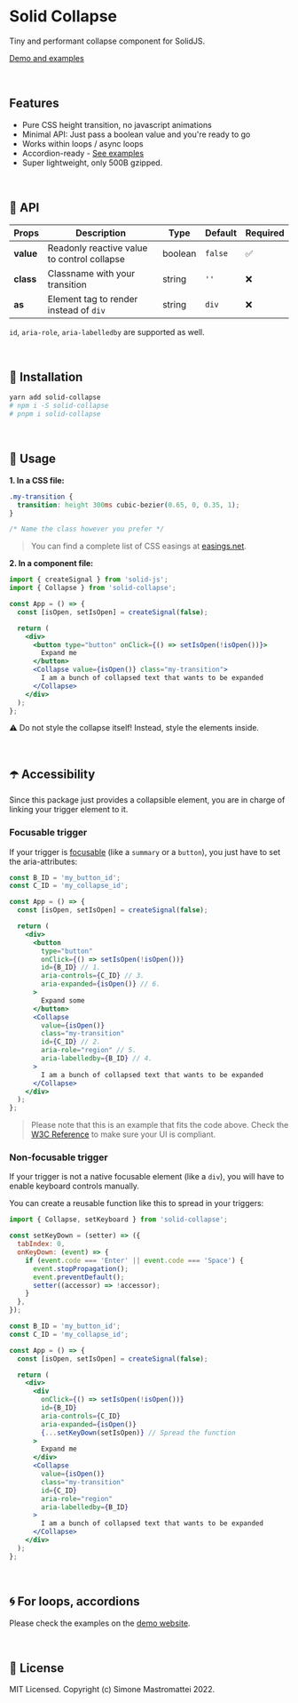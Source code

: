 # Solid Collapse

Tiny and performant collapse component for SolidJS.

[Demo and examples](https://solid-collapse.onrender.com)

<br />

## Features

- Pure CSS height transition, no javascript animations
- Minimal API: Just pass a boolean value and you're ready to go
- Works within loops / async loops
- Accordion-ready - [See examples](https://solid-collapse.onrender.com)
- Super lightweight, only 500B gzipped.

<br />

## :jigsaw: API

| Props     | Description                                 | Type    | Default | Required           |
| --------- | ------------------------------------------- | ------- | ------- | ------------------ |
| **value** | Readonly reactive value to control collapse | boolean | `false` | :white_check_mark: |
| **class** | Classname with your transition              | string  | `''`    | :x:                |
| **as**    | Element tag to render instead of `div`      | string  | `div`   | :x:                |

`id`, `aria-role`, `aria-labelledby` are supported as well.

<br/>

## :hammer: Installation

```bash
yarn add solid-collapse
# npm i -S solid-collapse
# pnpm i solid-collapse
```

<br/>

## :lollipop: Usage

**1. In a CSS file:**

```css
.my-transition {
  transition: height 300ms cubic-bezier(0.65, 0, 0.35, 1);
}

/* Name the class however you prefer */
```

> You can find a complete list of CSS easings at [easings.net](https://easings.net/).

**2. In a component file:**

```jsx
import { createSignal } from 'solid-js';
import { Collapse } from 'solid-collapse';

const App = () => {
  const [isOpen, setIsOpen] = createSignal(false);

  return (
    <div>
      <button type="button" onClick={() => setIsOpen(!isOpen())}>
        Expand me
      </button>
      <Collapse value={isOpen()} class="my-transition">
        I am a bunch of collapsed text that wants to be expanded
      </Collapse>
    </div>
  );
};
```

:warning: Do not style the collapse itself! Instead, style the elements inside.

<br />

## :open_umbrella: Accessibility

Since this package just provides a collapsible element, you are in charge of linking your trigger element to it.

### Focusable trigger

If your trigger is [focusable](https://html.spec.whatwg.org/multipage/interaction.html#focusable)
(like a `summary` or a `button`), you just have to set the aria-attributes:

```jsx
const B_ID = 'my_button_id';
const C_ID = 'my_collapse_id';

const App = () => {
  const [isOpen, setIsOpen] = createSignal(false);

  return (
    <div>
      <button
        type="button"
        onClick={() => setIsOpen(!isOpen())}
        id={B_ID} // 1.
        aria-controls={C_ID} // 3.
        aria-expanded={isOpen()} // 6.
      >
        Expand some
      </button>
      <Collapse
        value={isOpen()}
        class="my-transition"
        id={C_ID} // 2.
        aria-role="region" // 5.
        aria-labelledby={B_ID} // 4.
      >
        I am a bunch of collapsed text that wants to be expanded
      </Collapse>
    </div>
  );
};
```

> Please note that this is an example that fits the code above. Check the [W3C Reference](https://www.w3.org/WAI/GL/wiki/Using_the_WAI-ARIA_aria-expanded_state_to_mark_expandable_and_collapsible_regions) to make sure your UI is compliant.

### Non-focusable trigger

If your trigger is not a native focusable element (like a `div`), you will have to enable keyboard controls manually.

You can create a reusable function like this to spread in your triggers:

```jsx
import { Collapse, setKeyboard } from 'solid-collapse';

const setKeyDown = (setter) => ({
  tabIndex: 0,
  onKeyDown: (event) => {
    if (event.code === 'Enter' || event.code === 'Space') {
      event.stopPropagation();
      event.preventDefault();
      setter((accessor) => !accessor);
    }
  },
});

const B_ID = 'my_button_id';
const C_ID = 'my_collapse_id';

const App = () => {
  const [isOpen, setIsOpen] = createSignal(false);

  return (
    <div>
      <div
        onClick={() => setIsOpen(!isOpen())}
        id={B_ID}
        aria-controls={C_ID}
        aria-expanded={isOpen()}
        {...setKeyDown(setIsOpen)} // Spread the function
      >
        Expand me
      </div>
      <Collapse
        value={isOpen()}
        class="my-transition"
        id={C_ID}
        aria-role="region"
        aria-labelledby={B_ID}
      >
        I am a bunch of collapsed text that wants to be expanded
      </Collapse>
    </div>
  );
};
```

<br />

## :cyclone: For loops, accordions

Please check the examples on the [demo website](https://solid-collapse.onrender.com).

<br />

## :dvd: License

MIT Licensed. Copyright (c) Simone Mastromattei 2022.
